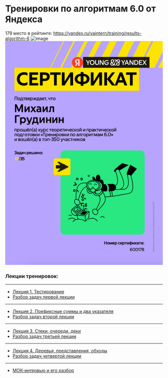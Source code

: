# Тренировки по алгоритмам 6.0 от Яндекса

179 место в рейтинге: https://yandex.ru/yaintern/training/results-algorithm-6
<img width="1106" alt="image" src="https://github.com/user-attachments/assets/17daaa69-1d3f-4fa9-953f-a0012b3f4413">
![alt text](certificateAlgorithms6.0.jpg)
<h3>Лекции тренировок:</h3>

---

  - [Лекция 1. Тестирование](https://www.youtube.com/live/c67zB3FWLOs)
  - [Разбор задач первой лекции](https://www.youtube.com/live/Gk5KrTA5hpQ)

---

  - [Лекция 2. Префиксные суммы и два указателя](https://www.youtube.com/live/B4uP6igiVNU)
  - [Разбор задач второй лекции](https://www.youtube.com/live/T3-4f5SZy3Y)

---

  - [Лекция 3. Стеки, очереди, деки](https://www.youtube.com/live/km0E_i8Dtso)
  - [Разбор задач третьей лекции](https://www.youtube.com/live/Fg5uDgPZDoo)

---

  - [Лекция 4. Деревья, представления, обходы](https://www.youtube.com/live/O9ffppQ05-c)
  - [Разбор задач четвертой лекции](https://www.youtube.com/live/P6SqATvWYpY)

---

  - [МОК-интервью и его разбор](https://www.youtube.com/live/rNieihJ5U18)
